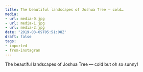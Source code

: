 ```yaml
---
title: The beautiful landscapes of Joshua Tree — cold…
media:
- url: media-0.jpg
- url: media-1.jpg
- url: media-2.jpg
date: "2019-03-09T05:51:08Z"
draft: false
tags:
- imported
- from-instagram
---
```

The beautiful landscapes of Joshua Tree — cold but oh so sunny!
